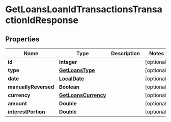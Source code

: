 # GetLoansLoanIdTransactionsTransactionIdResponse

## Properties
Name | Type | Description | Notes
------------ | ------------- | ------------- | -------------
**id** | **Integer** |  |  [optional]
**type** | [**GetLoansType**](GetLoansType.md) |  |  [optional]
**date** | [**LocalDate**](LocalDate.md) |  |  [optional]
**manuallyReversed** | **Boolean** |  |  [optional]
**currency** | [**GetLoansCurrency**](GetLoansCurrency.md) |  |  [optional]
**amount** | **Double** |  |  [optional]
**interestPortion** | **Double** |  |  [optional]
